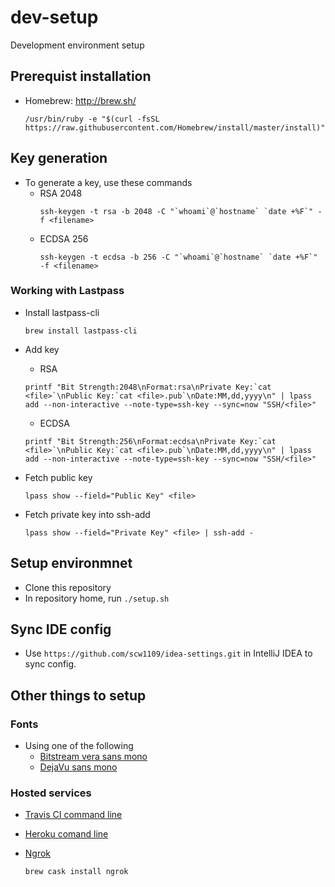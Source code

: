 # dev-setup
Development environment setup

## Prerequist installation
 * Homebrew: http://brew.sh/

   ```
   /usr/bin/ruby -e "$(curl -fsSL https://raw.githubusercontent.com/Homebrew/install/master/install)"
   ```

## Key generation
 * To generate a key, use these commands
   * RSA 2048
     ```
     ssh-keygen -t rsa -b 2048 -C "`whoami`@`hostname` `date +%F`" -f <filename>
     ```
   * ECDSA 256
     ```
     ssh-keygen -t ecdsa -b 256 -C "`whoami`@`hostname` `date +%F`" -f <filename>
     ```

### Working with Lastpass
 * Install lastpass-cli
   ```
   brew install lastpass-cli
   ```

 * Add key 
   * RSA
   ```
   printf "Bit Strength:2048\nFormat:rsa\nPrivate Key:`cat <file>`\nPublic Key:`cat <file>.pub`\nDate:MM,dd,yyyy\n" | lpass add --non-interactive --note-type=ssh-key --sync=now "SSH/<file>"
   ```
   * ECDSA
   ```
   printf "Bit Strength:256\nFormat:ecdsa\nPrivate Key:`cat <file>`\nPublic Key:`cat <file>.pub`\nDate:MM,dd,yyyy\n" | lpass add --non-interactive --note-type=ssh-key --sync=now "SSH/<file>"
   ```

 * Fetch public key
   ```
   lpass show --field="Public Key" <file>
   ```

 * Fetch private key into ssh-add
   ```
   lpass show --field="Private Key" <file> | ssh-add -
   ```

## Setup environmnet
 * Clone this repository
 * In repository home, run ```./setup.sh```

## Sync IDE config
 * Use ```https://github.com/scw1109/idea-settings.git``` in IntelliJ IDEA to sync config.

## Other things to setup
### Fonts
 * Using one of the following
   * [Bitstream vera sans mono](http://www.dafont.com/bitstream-vera-mono.font)
   * [DejaVu sans mono](https://www.fontsquirrel.com/fonts/dejavu-sans-mono)

### Hosted services
 * [Travis CI command line](https://github.com/travis-ci/travis.rb#installation)
 * [Heroku comand line](https://devcenter.heroku.com/articles/heroku-cli#download-and-install)
 * [Ngrok](https://ngrok.com)

   ```
   brew cask install ngrok
   ```
